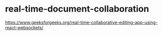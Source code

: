 # real-time-document-collaboration
https://www.geeksforgeeks.org/real-time-collaborative-editing-app-using-react-websockets/